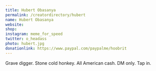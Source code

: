 ```yaml
---
title: Hubert Obasanya
permalink: /creatordirectory/hubert
name: Hubert Obasanya
website: 
shop:
instagram: meme_for_speed
twitter: o_headass
photo: hubert.jpg
donationlink: https://www.paypal.com/paypalme/hoobrit
---
```

Grave digger. Stone cold honkey. All American cash. DM only. Tap in.